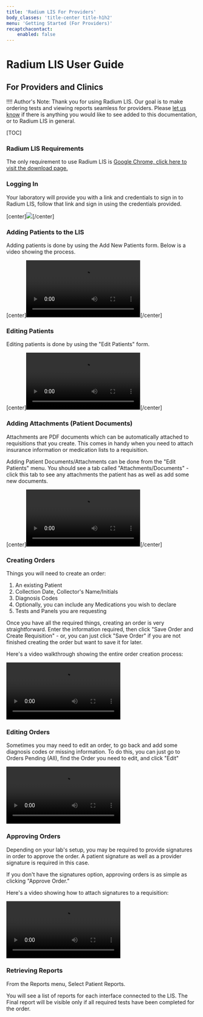 ```yaml
---
title: 'Radium LIS For Providers'
body_classes: 'title-center title-h1h2'
menu: 'Getting Started (For Providers)'
recaptchacontact:
    enabled: false
---
```


# Radium LIS User Guide
## For Providers and Clinics

!!!! Author's Note: Thank you for using Radium LIS. Our goal is to make ordering tests and viewing reports seamless for providers. Please <a href="https://radiumlis.com#contact">let us know</a> if there is anything you would like to see added to this documentation, or to Radium LIS in general.

[TOC]

### Radium LIS Requirements <a id="chapter-1"></a>
The only requirement to use Radium LIS is 
<a href="https://www.google.com/chrome" target="_blank">Google Chrome, click here to visit the download page.</a>

### Logging In <a id="chapter-2"></a>
Your laboratory will provide you with a link and credentials to sign in to Radium LIS, 
follow that link and sign in using the credentials provided.

[center]![](/images/tut-image-1-loginscreen.PNG?cropResize=600,400)[/center]

### Adding Patients to the LIS <a id="chapter-3"></a>
Adding patients is done by using the Add New Patients form. Below is a video showing the process.

[center]![](/videos/AddingPatients.mp4?resize=600,400)[/center]


### Editing Patients <a id="chapter-4"></a>
Editing patients is done by using the "Edit Patients" form.

[center]![](/videos/EditingPatients.mp4?resize=600,400)[/center]

### Adding Attachments (Patient Documents) <a id="chapter-5"></a>
Attachments are PDF documents which can be automatically attached to requisitions that you create.
This comes in handy when you need to attach insurance information or medication lists to a requisition.

Adding Patient Documents/Attachments can be done from the "Edit Patients" menu.
You should see a tab called "Attachments/Documents" - click this tab to see any attachments the patient has as well
as add some new documents.

[center]![](/videos/tutorial3-PatientAttachments.mp4?resize=600,400)[/center]

### Creating Orders <a id="chapter-6"></a>
Things you will need to create an order:
1. An existing Patient
2. Collection Date, Collector's Name/Initials
3. Diagnosis Codes
4. Optionally, you can include any Medications you wish to declare 
5. Tests and Panels you are requesting

Once you have all the required things, creating an order is very straightforward.
Enter the information required, then click "Save Order and Create Requisition" - or, you can just click "Save Order"
if you are not finished creating the order but want to save it for later.

Here's a video walkthrough showing the entire order creation process:

![](/videos/tut-video-4-creating-orders.mp4)

### Editing Orders <a id="chapter-7"></a>
Sometimes you may need to edit an order, to go back and add some diagnosis codes or missing information.
To do this, you can just go to Orders Pending (All), find the Order you need to edit, and click "Edit"

![](/videos/tut-video-5-editing-orders.mp4)

### Approving Orders <a id="chapter-8"></a>
Depending on your lab's setup, you may be required to provide signatures in order to approve the order.
A patient signature as well as a provider signature is required in this case.

If you don't have the signatures option, approving orders is as simple as clicking "Approve Order."

Here's a video showing how to attach signatures to a requisition:

![](/videos/tut-video-6-signing-orders.mp4)

### Retrieving Reports
From the Reports menu, Select Patient Reports.

You will see a list of reports for each interface connected to the LIS. 
The Final report will be visible only if all required tests have been completed for the order.


